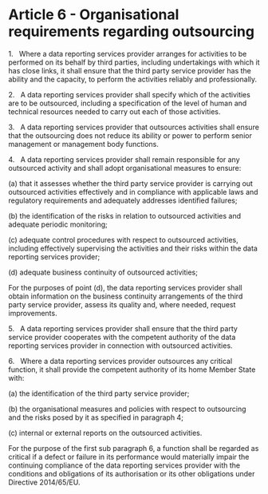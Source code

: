 # Article 6 - Organisational requirements regarding outsourcing


1.   Where a data reporting services provider arranges for activities to be performed on its behalf by third parties, including undertakings with which it has close links, it shall ensure that the third party service provider has the ability and the capacity, to perform the activities reliably and professionally.

2.   A data reporting services provider shall specify which of the activities are to be outsourced, including a specification of the level of human and technical resources needed to carry out each of those activities.

3.   A data reporting services provider that outsources activities shall ensure that the outsourcing does not reduce its ability or power to perform senior management or management body functions.

4.   A data reporting services provider shall remain responsible for any outsourced activity and shall adopt organisational measures to ensure:

(a) that it assesses whether the third party service provider is carrying out outsourced activities effectively and in compliance with applicable laws and regulatory requirements and adequately addresses identified failures;

(b) the identification of the risks in relation to outsourced activities and adequate periodic monitoring;

(c) adequate control procedures with respect to outsourced activities, including effectively supervising the activities and their risks within the data reporting services provider;

(d) adequate business continuity of outsourced activities;

For the purposes of point (d), the data reporting services provider shall obtain information on the business continuity arrangements of the third party service provider, assess its quality and, where needed, request improvements.

5.   A data reporting services provider shall ensure that the third party service provider cooperates with the competent authority of the data reporting services provider in connection with outsourced activities.

6.   Where a data reporting services provider outsources any critical function, it shall provide the competent authority of its home Member State with:

(a) the identification of the third party service provider;

(b) the organisational measures and policies with respect to outsourcing and the risks posed by it as specified in paragraph 4;

(c) internal or external reports on the outsourced activities.

For the purpose of the first sub paragraph 6, a function shall be regarded as critical if a defect or failure in its performance would materially impair the continuing compliance of the data reporting services provider with the conditions and obligations of its authorisation or its other obligations under Directive 2014/65/EU.

